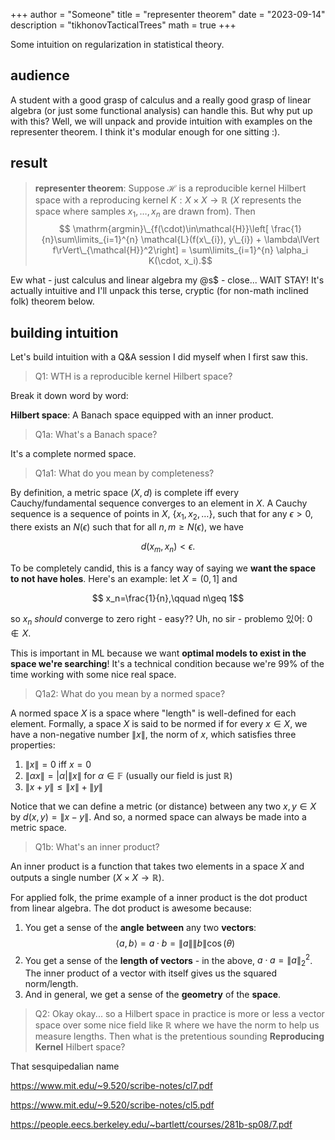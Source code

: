 +++
author = "Someone"
title = "representer theorem"
date = "2023-09-14"
description = "tikhonovTacticalTrees"
math = true
+++

Some intuition on regularization in statistical theory.
<!--more-->

## audience
A student with a good grasp of calculus and a really good grasp of linear algebra (or just some functional analysis) can handle this. But why put up with this? Well, we will unpack and provide intuition with examples on the representer theorem. I think it's modular enough for one sitting :).

## result

> **representer theorem**: Suppose $\mathcal{H}$ is a reproducible kernel Hilbert space with a reproducing kernel $K:X\times X\rightarrow \mathbb{R}$ ($X$ represents the space where samples $x_1,\dots,x_n$ are drawn from). Then 
$$ \mathrm{argmin}\_{f(\cdot)\in\mathcal{H}}\left[  \frac{1}{n}\sum\limits_{i=1}^{n} \mathcal{L}(f(x\_{i}), y\_{i}) + \lambda\lVert f\rVert\_{\mathcal{H}}^2\right] = \sum\limits_{i=1}^{n} \alpha_i K(\cdot, x_i).$$

Ew what - just calculus and linear algebra my @s$ - close... WAIT STAY! It's actually intuitive and I'll unpack this terse, cryptic (for non-math inclined folk) theorem below.

## building intuition

Let's build intuition with a Q&A session I did myself when I first saw this.

> Q1: WTH is a reproducible kernel Hilbert space?

Break it down word by word:

**Hilbert space**: A Banach space equipped with an inner product. 

> Q1a: What's a Banach space?

It's a complete normed space. 

> Q1a1: What do you mean by completeness?

By definition, a metric space $(X, d)$ is complete iff every Cauchy/fundamental sequence converges to an element in $X$. A Cauchy sequence is a sequence of points in $X$, $\{x_1,x_2,\dots\}$, such that for any $\epsilon > 0$, there exists an $N(\epsilon)$ such that for all $n,m\geq N(\epsilon)$, we have 

$$ d(x_m,x_n)<\epsilon.$$

To be completely candid, this is a fancy way of saying we **want the space to not have holes**. Here's an example: let $X=(0,1]$ and

$$ x_n=\frac{1}{n},\qquad n\geq 1$$

so $x_n$ *should* converge to zero right - easy?? Uh, no sir - problemo 있어: $0\notin X$. 

This is important in ML because we want **optimal models to exist in the space we're searching**! It's a technical condition because we're 99\% of the time working with some nice real space.

> Q1a2: What do you mean by a normed space?

A normed space $X$ is a space where "length" is well-defined for each element. Formally, a space $X$ is said to be normed if for every $x\in X$, we have a non-negative number $\lVert x\rVert$, the norm of $x$, which satisfies three properties:

1. $\lVert x\rVert = 0$ iff $x=0$
2. $\lVert \alpha x\rVert = |\alpha |\lVert x\rVert$ for $\alpha\in\mathbb{F}$ (usually our field is just $\mathbb{R}$)
3. $\lVert x + y\rVert\leq \lVert x\rVert + \lVert y\rVert$

Notice that we can define a metric (or distance) between any two $x,y\in X$ by $d(x,y)=\lVert x - y\rVert$. And so, a normed space can always be made into a metric space.

> Q1b: What's an inner product?

An inner product is a function that takes two elements in a space $X$ and outputs a single number ($X\times X\rightarrow \mathbb{R}$). 

For applied folk, the prime example of a inner product is the dot product from linear algebra. The dot product is awesome because:

 1. You get a sense of the **angle** **between** any two **vectors**: $$ \langle a, b\rangle = a\cdot b = \lVert a \rVert \lVert b\rVert\cos(\theta)$$
 2. You get a sense of the **length of vectors** - in the above, $a\cdot a=\lVert a\rVert_2^2$. The inner product of a vector with itself gives us the squared norm/length.
 3. And in general, we get a sense of the **geometry** of the **space**.

> Q2: Okay okay... so a Hilbert space in practice is more or less a vector space over some nice field like $\mathbb{R}$ where we have the norm to help us measure lengths. Then what is the pretentious sounding **Reproducing Kernel** Hilbert space?

That sesquipedalian name 




https://www.mit.edu/~9.520/scribe-notes/cl7.pdf

https://www.mit.edu/~9.520/scribe-notes/cl5.pdf

https://people.eecs.berkeley.edu/~bartlett/courses/281b-sp08/7.pdf





